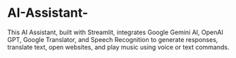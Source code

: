 # AI-Assistant-
This AI Assistant, built with Streamlit, integrates Google Gemini AI, OpenAI GPT, Google Translator, and Speech Recognition to generate responses, translate text, open websites, and play music using voice or text commands. 
